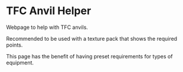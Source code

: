 # TFC Anvil Helper

Webpage to help with TFC anvils.

Recommended to be used with a texture pack that shows the required points.

This page has the benefit of having preset requirements for types of equipment.
